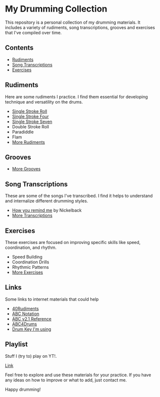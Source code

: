 # My Drumming Collection

This repository is a personal collection of my drumming materials. It includes a variety of rudiments, song transcriptions, grooves and exercises that I've compiled over time.

## Contents

- [Rudiments](#rudiments)
- [Song Transcriptions](#song-transcriptions)
- [Exercises](#exercises)

## Rudiments

Here are some rudiments I practice. I find them essential for developing technique and versatility on the drums.

- [Single Stroke Roll](https://raw.githubusercontent.com/Hawkynt/Drums/main/ABCPlayer.html?uri=https://raw.githubusercontent.com/Hawkynt/Drums/main/Rudiments/Single%20Stroke/Single%20Stroke%20Roll.abc)
- [Single Stroke Four](Rudiments/Single%20Stroke/Single%20Stroke%20Four.abc)
- [Single Stroke Seven](Rudiments/Single%20Stroke/Single%20Stroke%20Seven.abc)
- Double Stroke Roll
- Paradiddle
- Flam
- [More Rudiments](Rudiments/)

## Grooves

- [More Grooves](Grooves/)

## Song Transcriptions

These are some of the songs I've transcribed. I find it helps to understand and internalize different drumming styles.

- [How you remind me](Transcriptions/Nickelback%20-%20How%20you%20remind%20me.abc) by Nickelback
- [More Transcriptions](Transcriptions/)

## Exercises

These exercises are focused on improving specific skills like speed, coordination, and rhythm.

- Speed Building
- Coordination Drills
- Rhythmic Patterns
- [More Exercises](Exercises/)

## Links

Some links to internet materials that could help
- [40Rudiments](https://www.40drumrudiments.com)
- [ABC Notation](https://abcnotation.com)
- [ABC v2.1 Reference](https://abcnotation.com/wiki/abc:standard:v2.1)
- [ABC4Drums](https://montulli.blogspot.com/2015/07/a-drummers-guide-to-using-abc-notation.html)
- [Drum Key I'm using](https://www.onlinedrummer.com/pages/drum-key)

## Playlist

Stuff I (try to) play on YT!.

[Link](https://www.youtube.com/playlist?list=PLU7058Ee3VguMrAjUG_eNa5G-PG-kBnM7)

Feel free to explore and use these materials for your practice. 
If you have any ideas on how to improve or what to add, just contact me.

Happy drumming!
